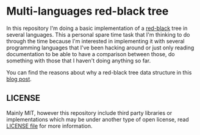 Multi-languages red-black tree
==============================

In this repository I'm doing a basic implementation of a [red-black](http://en.wikipedia.org/wiki/Red%E2%80%93black_tree) tree in several languages.
This a personal spare time task that I'm thinking to do through the time because I'm interested in implementing it with several programming languages that I've been hacking around or just only reading documentation to be able to have a comparison between those, do something with those that I haven't doing anything so far.

You can find the reasons about why a red-black tree data structure in this [blog post](http://blog.fraixed.es/2015/03/02/hanging-around-with-red-black-trees-implementations/).


## LICENSE

Mainly MIT, however this repository include third party libraries or implementations which may be under another type of open license, read [LICENSE file](#LICENSE) for more information.
